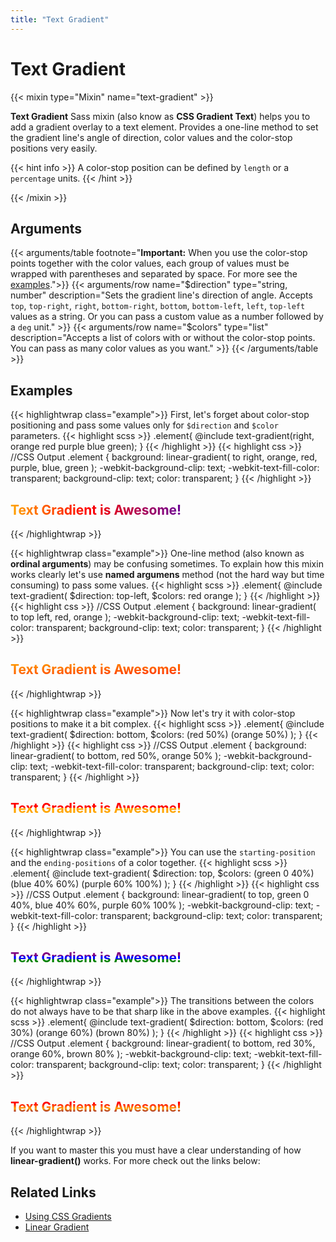 ```yaml
---
title: "Text Gradient"
---
```


# Text Gradient

{{< mixin type="Mixin" name="text-gradient" >}}

**Text Gradient** Sass mixin (also know as **CSS Gradient Text**) helps you to add a gradient overlay to a text element. Provides a one-line method to set the gradient line's angle of direction, color values and the color-stop positions very easily. 

{{< hint info >}}
A color-stop position can be defined by `length` or a `percentage` units.
{{< /hint >}}

{{< /mixin >}}

## Arguments

{{< arguments/table footnote="**Important:** When you use the color-stop points together with the color values, each group of values must be wrapped with parentheses and separated by space. For more see the <a href='#examples'>examples</a>.">}}
  {{< arguments/row name="$direction" type="string, number" description="Sets the gradient line's direction of angle. Accepts `top`, `top-right`, `right`, `bottom-right`, `bottom`, `bottom-left`, `left`, `top-left` values as a string. Or you can pass a custom value as a number followed by a `deg` unit." >}}
  {{< arguments/row name="$colors" type="list" description="Accepts a list of colors with or without the color-stop points. You can pass as many color values ​​as you want." >}}
{{< /arguments/table >}}

## Examples

{{< highlightwrap class="example">}}
First, let's forget about color-stop positioning and pass some values only for `$direction` and `$color` parameters. 
{{< highlight scss >}}
.element{
  @include text-gradient(right, orange red purple blue green);
}
{{< /highlight >}}
{{< highlight css >}}
//CSS Output
.element {
  background: linear-gradient(
    to right, orange, red, purple, blue, green
  );
  -webkit-background-clip: text;
  -webkit-text-fill-color: transparent;
  background-clip: text;
  color: transparent;
}
{{< /highlight >}}
<h2 class="sandbox text" style="background: linear-gradient(to right, orange, red, purple, blue, green);color: transparent;-webkit-background-clip: text;-webkit-text-fill-color: transparent;background-clip: text;">Text Gradient is Awesome!</h2>
{{< /highlightwrap >}}

{{< highlightwrap class="example">}}
One-line method (also known as **ordinal arguments**) may be confusing sometimes. To explain how this mixin works clearly let's use **named argumens** method (not the hard way but time consuming) to pass some values.
{{< highlight scss >}}
.element{
  @include text-gradient(
    $direction: top-left,
    $colors: red orange
  );
}
{{< /highlight >}}
{{< highlight css >}}
//CSS Output
.element {
  background: linear-gradient(
    to top left, red, orange
  );
  -webkit-background-clip: text;
  -webkit-text-fill-color: transparent;
  background-clip: text;
  color: transparent;
}
{{< /highlight >}}
<h2 class="sandbox text" style="background: linear-gradient(to top left, red, orange);color: transparent;-webkit-background-clip: text;-webkit-text-fill-color: transparent;background-clip: text;">Text Gradient is Awesome!</h2>
{{< /highlightwrap >}}

{{< highlightwrap class="example">}}
Now let's try it with color-stop positions to make it a bit complex.
{{< highlight scss >}}
.element{
  @include text-gradient(
    $direction: bottom,
    $colors: (red 50%) (orange 50%) 
  );
}
{{< /highlight >}}
{{< highlight css >}}
//CSS Output
.element {
  background: linear-gradient(
    to bottom, red 50%, orange 50%
  );
  -webkit-background-clip: text;
  -webkit-text-fill-color: transparent;
  background-clip: text;
  color: transparent;
}
{{< /highlight >}}
<h2 class="sandbox text" style="background: linear-gradient(to bottom, red 50%, orange 50%);color: transparent;-webkit-background-clip: text;-webkit-text-fill-color: transparent;background-clip: text;">Text Gradient is Awesome!</h2>
{{< /highlightwrap >}}

{{< highlightwrap class="example">}}
You can use the `starting-position` and the `ending-positions` of a color together.
{{< highlight scss >}}
.element{
  @include text-gradient(
    $direction: top,
    $colors: (green 0 40%) (blue 40% 60%) (purple 60% 100%) 
  );
}
{{< /highlight >}}
{{< highlight css >}}
//CSS Output
.element {
  background: linear-gradient(
    to top, green 0 40%, blue 40% 60%, purple 60% 100%
  );
  -webkit-background-clip: text;
  -webkit-text-fill-color: transparent;
  background-clip: text;
  color: transparent;
}
{{< /highlight >}}
<h2 class="sandbox text" style="background: linear-gradient(to top, green 0 40%, blue 40% 60%, purple 60% 100%);color: transparent;-webkit-background-clip: text;-webkit-text-fill-color: transparent;background-clip: text;">Text Gradient is Awesome!</h2>
{{< /highlightwrap >}}

{{< highlightwrap class="example">}}
The transitions between the colors do not always have to be that sharp like in the above examples.
{{< highlight scss >}}
.element{
  @include text-gradient(
    $direction: bottom,
    $colors: (red 30%) (orange 60%) (brown 80%)
  );
}
{{< /highlight >}}
{{< highlight css >}}
//CSS Output
.element {
  background: linear-gradient(
    to bottom, red 30%, orange 60%, brown 80%
  );
  -webkit-background-clip: text;
  -webkit-text-fill-color: transparent;
  background-clip: text;
  color: transparent;
}
{{< /highlight >}}
<h2 class="sandbox text" style="background: linear-gradient(to bottom, red 30%, orange 60%, brown 80%);color: transparent;-webkit-background-clip: text;-webkit-text-fill-color: transparent;background-clip: text;">Text Gradient is Awesome!</h2>
{{< /highlightwrap >}}

If you want to master this you must have a clear understanding of how **linear-gradient()** works. For more check out the links below:

## Related Links
* [Using CSS Gradients](https://developer.mozilla.org/en-US/docs/Web/CSS/CSS_Images/Using_CSS_gradients)
* [Linear Gradient](https://developer.mozilla.org/en-US/docs/Web/CSS/linear-gradient)